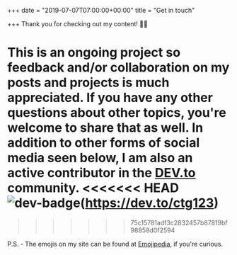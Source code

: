 +++
date = "2019-07-07T07:00:00+00:00"
title = "Get in touch"

+++
Thank you for checking out my content! 👍🏾

This is an ongoing project so feedback and/or collaboration on my posts and projects is much appreciated. If you have any other questions about other topics, you're welcome to share that as well. In addition to other forms of social media seen below, I am also an active contributor in the [DEV.to](https://dev.to/ctg123) community.
<<<<<<< HEAD
![dev-badge](/img/blog-photos/dev-badge.png)(https://dev.to/ctg123)
=======
>>>>>>> 75c15781adf3c2832457b87819bf98858d0f2594

P.S. - The emojis on my site can be found at [Emojipedia](https://emojipedia.org/), if you're curious.